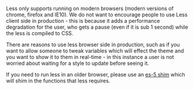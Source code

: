 Less only supports running on modern browsers (modern versions of chrome, firefox and IE10). We do not want to encourage people to use Less client side in production - this is because it adds a performance degradation for the user, who gets a pause (even if it is sub 1 second) while the less is compiled to CSS.

There are reasons to use less browser side in production, such as if you want to allow someone to tweak variables which will effect the theme and you want to show it to them in real-time - in this instance a user is not worried about waiting for a style to update before seeing it.

If you need to run less in an older browser, please use an [es-5 shim](https://github.com/kriskowal/es5-shim) which will shim in the functions that less requires.